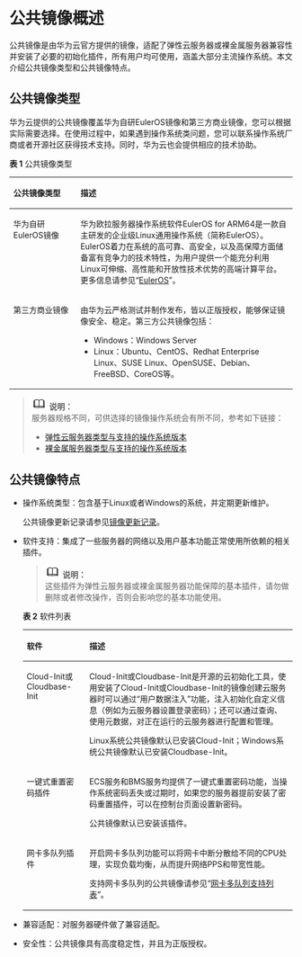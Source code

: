 # 公共镜像概述<a name="ims_01_0101"></a>

公共镜像是由华为云官方提供的镜像，适配了弹性云服务器或裸金属服务器兼容性并安装了必要的初始化插件，所有用户均可使用，涵盖大部分主流操作系统。本文介绍公共镜像类型和公共镜像特点。

## 公共镜像类型<a name="section1566519259178"></a>

华为云提供的公共镜像覆盖华为自研EulerOS镜像和第三方商业镜像，您可以根据实际需要选择。在使用过程中，如果遇到操作系统类问题，您可以联系操作系统厂商或者开源社区获得技术支持。同时，华为云也会提供相应的技术协助。

**表 1**  公共镜像类型

<a name="table288493312346"></a>
<table><thead align="left"><tr id="row1188410336341"><th class="cellrowborder" valign="top" width="23.69%" id="mcps1.2.3.1.1"><p id="p8885333143414"><a name="p8885333143414"></a><a name="p8885333143414"></a>公共镜像类型</p>
</th>
<th class="cellrowborder" valign="top" width="76.31%" id="mcps1.2.3.1.2"><p id="p3885233123415"><a name="p3885233123415"></a><a name="p3885233123415"></a>描述</p>
</th>
</tr>
</thead>
<tbody><tr id="row1885333113417"><td class="cellrowborder" valign="top" width="23.69%" headers="mcps1.2.3.1.1 "><p id="p388519337344"><a name="p388519337344"></a><a name="p388519337344"></a>华为自研EulerOS镜像</p>
</td>
<td class="cellrowborder" valign="top" width="76.31%" headers="mcps1.2.3.1.2 "><p id="p19885533193411"><a name="p19885533193411"></a><a name="p19885533193411"></a>华为欧拉服务器操作系统软件EulerOS for ARM64是一款自主研发的企业级Linux通用操作系统（简称EulerOS）。EulerOS着力在系统的高可靠、高安全，以及高保障方面储备富有竞争力的技术特性，为用户提供一个能充分利用Linux可伸缩、高性能和开放性技术优势的高端计算平台。更多信息请参见“<a href="https://developer.huaweicloud.com/ict/cn/site-euleros/euleros" target="_blank" rel="noopener noreferrer">EulerOS</a>”。</p>
</td>
</tr>
<tr id="row788563315345"><td class="cellrowborder" valign="top" width="23.69%" headers="mcps1.2.3.1.1 "><p id="p1988523313349"><a name="p1988523313349"></a><a name="p1988523313349"></a>第三方商业镜像</p>
</td>
<td class="cellrowborder" valign="top" width="76.31%" headers="mcps1.2.3.1.2 "><p id="p19885113310341"><a name="p19885113310341"></a><a name="p19885113310341"></a>由华为云严格测试并制作发布，皆以正版授权，能够保证镜像安全、稳定。第三方公共镜像包括：</p>
<a name="ul49882017557"></a><a name="ul49882017557"></a><ul id="ul49882017557"><li>Windows：Windows Server</li><li>Linux：Ubuntu、CentOS、Redhat Enterprise Linux、SUSE Linux、OpenSUSE、Debian、FreeBSD、CoreOS等。</li></ul>
</td>
</tr>
</tbody>
</table>

>![](public_sys-resources/icon-note.gif) **说明：**   
>服务器规格不同，可供选择的镜像操作系统会有所不同，参考如下链接：  
>-   [弹性云服务器类型与支持的操作系统版本](https://support.huaweicloud.com/productdesc-ims/ims_01_0007.html)  
>-   [裸金属服务器类型与支持的操作系统版本](https://support.huaweicloud.com/productdesc-bms/bms_pd_0006.html)  

## 公共镜像特点<a name="section16736141292413"></a>

-   操作系统类型：包含基于Linux或者Windows的系统，并定期更新维护。

    公共镜像更新记录请参见[镜像更新记录](镜像更新记录.md)。

-   软件支持：集成了一些服务器的网络以及用户基本功能正常使用所依赖的相关插件。

    >![](public_sys-resources/icon-note.gif) **说明：**   
    >这些插件为弹性云服务器或裸金属服务器功能保障的基本插件，请勿做删除或者修改操作，否则会影响您的基本功能使用。  

    **表 2**  软件列表

    <a name="table1717118165381"></a>
    <table><thead align="left"><tr id="row2172131612381"><th class="cellrowborder" valign="top" width="23.189999999999998%" id="mcps1.2.3.1.1"><p id="p71720169384"><a name="p71720169384"></a><a name="p71720169384"></a>软件</p>
    </th>
    <th class="cellrowborder" valign="top" width="76.81%" id="mcps1.2.3.1.2"><p id="p817217161388"><a name="p817217161388"></a><a name="p817217161388"></a>描述</p>
    </th>
    </tr>
    </thead>
    <tbody><tr id="row161728161386"><td class="cellrowborder" valign="top" width="23.189999999999998%" headers="mcps1.2.3.1.1 "><p id="p1172181610384"><a name="p1172181610384"></a><a name="p1172181610384"></a>Cloud-Init或Cloudbase-Init</p>
    </td>
    <td class="cellrowborder" valign="top" width="76.81%" headers="mcps1.2.3.1.2 "><p id="p19181217914"><a name="p19181217914"></a><a name="p19181217914"></a>Cloud-Init或Cloudbase-Init是开源的云初始化工具，使用安装了Cloud-Init或Cloudbase-Init的镜像创建云服务器时可以通过“用户数据注入”功能，注入初始化自定义信息（例如为云服务器设置登录密码）；还可以通过查询、使用元数据，对正在运行的云服务器进行配置和管理。</p>
    <p id="p2869914103613"><a name="p2869914103613"></a><a name="p2869914103613"></a>Linux系统公共镜像默认已安装Cloud-Init；Windows系统公共镜像默认已安装Cloudbase-Init。</p>
    </td>
    </tr>
    <tr id="row17172151617387"><td class="cellrowborder" valign="top" width="23.189999999999998%" headers="mcps1.2.3.1.1 "><p id="p1217214162386"><a name="p1217214162386"></a><a name="p1217214162386"></a>一键式重置密码插件</p>
    </td>
    <td class="cellrowborder" valign="top" width="76.81%" headers="mcps1.2.3.1.2 "><p id="p25836783720"><a name="p25836783720"></a><a name="p25836783720"></a>ECS服务和BMS服务均提供了一键式重置密码功能，当操作系统密码丢失或过期时，如果您的服务器提前安装了密码重置插件，可以在控制台页面设置新密码。</p>
    <p id="p16172121673815"><a name="p16172121673815"></a><a name="p16172121673815"></a>公共镜像默认已安装该插件。</p>
    </td>
    </tr>
    <tr id="row976114183816"><td class="cellrowborder" valign="top" width="23.189999999999998%" headers="mcps1.2.3.1.1 "><p id="p8761618685"><a name="p8761618685"></a><a name="p8761618685"></a>网卡多队列插件</p>
    </td>
    <td class="cellrowborder" valign="top" width="76.81%" headers="mcps1.2.3.1.2 "><p id="p676111181882"><a name="p676111181882"></a><a name="p676111181882"></a>开启网卡多队列功能可以将网卡中断分散给不同的CPU处理，实现负载均衡，从而提升网络PPS和带宽性能。</p>
    <p id="p103348401440"><a name="p103348401440"></a><a name="p103348401440"></a>支持网卡多队列的公共镜像请参见“<a href="https://support.huaweicloud.com/ims_faq/ims_faq_0030.html#section1" target="_blank" rel="noopener noreferrer">网卡多队列支持列表</a>”。</p>
    </td>
    </tr>
    </tbody>
    </table>

-   兼容适配：对服务器硬件做了兼容适配。
-   安全性：公共镜像具有高度稳定性，并且为正版授权。

